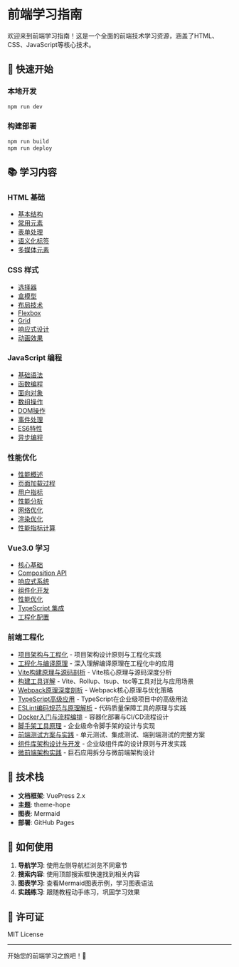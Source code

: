 # 前端学习指南

欢迎来到前端学习指南！这是一个全面的前端技术学习资源，涵盖了HTML、CSS、JavaScript等核心技术。

## 🚀 快速开始

### 本地开发
```bash
npm run dev
```

### 构建部署
```bash
npm run build
npm run deploy
```

## 📚 学习内容

### HTML 基础
- [基本结构](./html/basic-structure.md)
- [常用元素](./html/elements.md)
- [表单处理](./html/forms.md)
- [语义化标签](./html/semantic.md)
- [多媒体元素](./html/multimedia.md)

### CSS 样式
- [选择器](./css/selectors.md)
- [盒模型](./css/box-model.md)
- [布局技术](./css/layout.md)
- [Flexbox](./css/flexbox.md)
- [Grid](./css/grid.md)
- [响应式设计](./css/responsive.md)
- [动画效果](./css/animations.md)

### JavaScript 编程
- [基础语法](./javascript/basics.md)
- [函数编程](./javascript/functions.md)
- [面向对象](./javascript/objects.md)
- [数组操作](./javascript/arrays.md)
- [DOM操作](./javascript/dom.md)
- [事件处理](./javascript/events.md)
- [ES6特性](./javascript/es6.md)
- [异步编程](./javascript/async.md)

### 性能优化
- [性能概述](./performance/overview.md)
- [页面加载过程](./performance/page-loading-process.md)
- [用户指标](./performance/user-metrics.md)
- [性能分析](./performance/performance-analysis.md)
- [网络优化](./performance/network-optimization.md)
- [渲染优化](./performance/rendering-optimization.md)
- [性能指标计算](./performance/metrics-calculation.md)

### Vue3.0 学习
- [核心基础](./vue3/basics.md)
- [Composition API](./vue3/composition-api.md)
- [响应式系统](./vue3/reactivity.md)
- [组件化开发](./vue3/components.md)
- [性能优化](./vue3/performance.md)
- [TypeScript 集成](./vue3/typescript.md)
- [工程化配置](./vue3/engineering.md)

### 前端工程化
- [项目架构与工程化](./engineering/architecture.md) - 项目架构设计原则与工程化实践
- [工程化与编译原理](./engineering/compilation.md) - 深入理解编译原理在工程化中的应用
- [Vite构建原理与源码剖析](./engineering/vite-deep-dive.md) - Vite核心原理与源码深度分析
- [构建工具详解](./engineering/build-tools.md) - Vite、Rollup、tsup、tsc等工具对比与应用场景
- [Webpack原理深度剖析](./engineering/webpack-principles.md) - Webpack核心原理与优化策略
- [TypeScript高级应用](./engineering/typescript-advanced.md) - TypeScript在企业级项目中的高级用法
- [ESLint编码规范与原理解析](./engineering/eslint-principles.md) - 代码质量保障工具的原理与实践
- [Docker入门与流程编排](./engineering/docker-cicd.md) - 容器化部署与CI/CD流程设计
- [脚手架工具原理](./engineering/scaffold-tools.md) - 企业级命令脚手架的设计与实现
- [前端测试方案与实践](./engineering/testing-strategies.md) - 单元测试、集成测试、端到端测试的完整方案
- [组件库架构设计与开发](./engineering/component-library.md) - 企业级组件库的设计原则与开发实践
- [微前端架构实践](./engineering/micro-frontend.md) - 巨石应用拆分与微前端架构设计

## 🔧 技术栈

- **文档框架**: VuePress 2.x
- **主题**: theme-hope
- **图表**: Mermaid
- **部署**: GitHub Pages

## 📖 如何使用

1. **导航学习**: 使用左侧导航栏浏览不同章节
2. **搜索内容**: 使用顶部搜索框快速找到相关内容
3. **图表学习**: 查看Mermaid图表示例，学习图表语法
4. **实践练习**: 跟随教程动手练习，巩固学习效果


## 📄 许可证

MIT License

---

开始您的前端学习之旅吧！🚀 